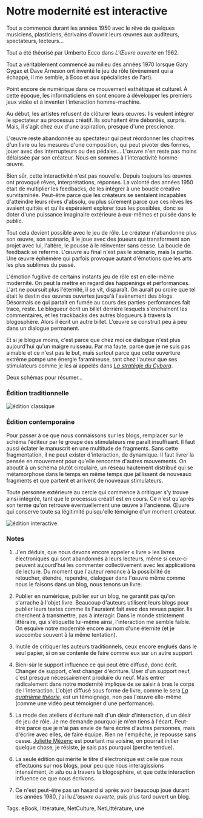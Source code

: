 # Notre modernité est interactive

Tout a commencé durant les années 1950 avec le rêve de quelques musiciens, plasticiens, écrivains d'ouvrir leurs œuvres aux auditeurs, spectateurs, lecteurs…<span id="more-30591"></span>

Tout a été théorisé par Umberto Ecco dans *L'Œuvre ouverte* en 1962. 

Tout a véritablement commencé au milieu des années 1970 lorsque Gary Gygax et Dave Arneson ont inventé le jeu de rôle (évènement qui a échappé, il me semble, à Ecco et aux spécialistes de l'art).

Point encore de numérique dans ce mouvement esthétique et culturel. À cette époque, les informaticiens en sont encore à développer les premiers jeux vidéo et à inventer l'interaction homme-machine.

Au début, les artistes refusent de clôturer leurs œuvres. Ils veulent intégrer le spectateur au processus créatif. Ils souhaitent être débordés, surpris. Mais, il s'agit chez eux d'une aspiration, presque d'une prescience.

L'œuvre reste abandonnée au spectateur qui peut réordonner les chapitres d'un livre ou les mesures d'une composition, qui peut pivoter des formes, jouer avec des interrupteurs ou des pédales… L'œuvre n'en reste pas moins délaissée par son créateur. Nous en sommes à l'interactivité homme-œuvre.

Bien sûr, cette interactivité n'est pas nouvelle. Depuis toujours les œuvres ont provoqué rêves, interprétations, réponses. La volonté des années 1950 était de multiplier les feedbacks, de les intégrer à une boucle créative survitaminée. Peut-être parce que les créateurs se sentaient incapables d'atteindre leurs rêves d'absolu, ou plus sûrement parce que ces rêves les avaient quittés et qu'ils espéraient explorer tous les possibles, donc se doter d'une puissance imaginaire extérieure à eux-mêmes et puisée dans le public.

Tout cela devient possible avec le jeu de rôle. Le créateur n'abandonne plus son œuvre, son scénario, il le joue avec des joueurs qui transforment son projet avec lui, l'altère, le pousse à le réinventer sans cesse. La boucle de feedback se referme. L'œuvre au final n'est pas le scénario, mais la partie. Une œuvre éphémère qui parfois provoque autant d'émotions que les arts les plus sublimes du passé.

L'émotion fugitive de certains instants jeu de rôle est en elle-même modernité. On peut la mettre en regard des happenings et performances. L'art ne poursuit plus l'éternité, il se vit, disparaît. On aurait pu croire que tel était le destin des œuvres ouvertes jusqu'à l'avènement des blogs. Désormais ce qui partait en fumée au cours des parties-perfomances fait trace, reste. Le blogueur écrit un billet derrière lesquels s'enchaînent les commentaires, et les trackbacks des autres blogueurs à travers la blogosphère. Alors il écrit un autre billet. L'œuvre se construit peu à peu dans un dialogue permanent.

Et si je blogue moins, c'est parce que chez moi ce dialogue n'est plus aujourd'hui qu'un maigre ruisseau. Par ma faute, parce que je ne suis pas aimable et ce n'est pas le but, mais surtout parce que cette ouverture extrême pompe une énergie faramineuse, tant chez l'auteur que ses stimulateurs comme je les ai appelés dans [*La stratégie du Cyborg*](http://blog.tcrouzet.com/la-strategie-du-cyborg/).

Deux schémas pour résumer…

### Édition traditionnelle

![édition classique](http://blog.tcrouzet.comhttps://tcrouzet.com/images_tc/2013/01/inter1.jpg)

### Édition contemporaine

Pour passer à ce que nous connaissons sur les blogs, remplacer sur le schéma l'éditeur par le groupe des stimulateurs me paraît insuffisant. Il faut aussi éclater le manuscrit en une multitude de fragments. Sans cette fragmentation, il ne peut exister d'interaction, de dynamique. Il faut livrer la pensée en mouvement pour qu'elle rencontre d'autres mouvements. On aboutit à un schéma plutôt circulaire, un réseau hautement distribué qui se métamorphose dans le temps en même temps que jaillissent de nouveaux fragments et que partent et arrivent de nouveaux stimulateurs.

Toute personne extérieure au cercle qui commence à critiquer s'y trouve ainsi intégrée, tant que le processus créatif est en cours. Ce n'est qu'après son terme qu'on retrouve éventuellement une œuvre à l'ancienne. Œuvre qui conserve toute sa légitimité puisqu'elle témoigne d'un moment créateur.

![édition interactive](http://blog.tcrouzet.comhttps://tcrouzet.com/images_tc/2013/01/inter2.jpg)

### Notes

1. J'en déduis, que nous devons encore appeler « livre » les livres électroniques qui sont abandonnés à leurs lecteurs, même si ceux-ci peuvent aujourd'hui les commenter collectivement avec les applications de lecture. Du moment que l'auteur renonce à la possibilité de retoucher, étendre, rependre, dialoguer dans l'œuvre même comme nous le faisons dans un blog, nous tenons un livre.

2. Publier en numérique, publier sur un blog, ne garantit pas qu'on s'arrache à l'objet livre. Beaucoup d'auteurs utilisent leurs blogs pour publier leurs textes comme ils l'auraient fait avec des revues papier. Ils cherchent à transmettre, pas à interagir. Dans le monde strictement littéraire, qui s'étiquette lui-même ainsi, l'interaction me semble faible. On esquive notre modernité encore au nom d'une éternité (et je succombe souvent à la même tentation).

3. Inutile de critiquer les auteurs traditionnels, ceux encore englués dans le seul papier, si on se contente de faire comme eux sur un autre support.

4. Bien-sûr le support influence ce qui peut être diffusé, donc écrit. Changer de support, c'est changer d'écriture. User d'un support neuf, c'est presque nécessairement produire du neuf. Mais entrer radicalement dans notre modernité implique de se saisir à bras le corps de l'interaction. L'objet diffusé sous forme de livre, comme le sera [*La quatrième théorie*](http://blog.tcrouzet.com/la-quatrieme-theorie/), est un témoignage, non pas l'œuvre elle-même (comme une vidéo peut témoigner d'une performance).

5. La mode des ateliers d'écriture naît d'un désir d'interaction, d'un désir de jeu de rôle. Je me demande pourquoi je m'en tiens à l'écart. Peut-être parce que je n'ai pas envie de faire écrire d'autres personnes, mais d'écrire avec elles, de faire équipe. Rien ne l'empêche, je repousse sans cesse. [Juliette Mézenc](http://motmaquis.net/) est pourtant ma voisine, on pourrait initier quelque chose, je résiste, je sais pas pourquoi (perche tendue).

6. La seule édition qui mérite le titre d'électronique est celle que nous effectuons sur nos blogs, pour peu que nous interagissions intensément, *in situ* ou à travers la blogosphère, et que cette interaction influence ce que nous écrivons.

7. Ce n'est peut-être pas un hasard si après avoir beaucoup joué durant les années 1980, j'ai lu *L'œuvre ouverte*, puis plus tard ouvert un blog.

Tags: eBook, littérature, NetCulture, NetLittérature, une